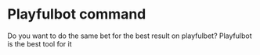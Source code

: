 # Playfulbot command

Do you want to do the same bet for the best result on playfulbet? Playfulbot is the best tool for it
